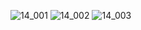 ![14_001](https://user-images.githubusercontent.com/80503808/189824877-71c1102e-8aa1-48ab-b32a-2fa75c4e97ff.png)
![14_002](https://user-images.githubusercontent.com/80503808/189824892-10ae306d-bddb-43c2-9e53-9f57919a2f88.png)
![14_003](https://user-images.githubusercontent.com/80503808/189824909-7b613e2e-f11d-459a-9e05-6ac088803c3c.png)
